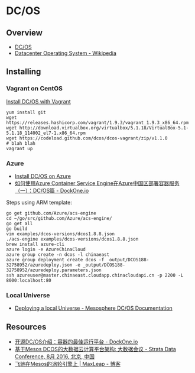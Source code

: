 # DC/OS


## Overview

- [DC/OS](https://dcos.io/)
- [Datacenter Operating System - Wikipedia](https://en.wikipedia.org/wiki/Datacenter_Operating_System)


## Installing

### Vagrant on CentOS

[Install DC/OS with Vagrant](https://dcos.io/docs/1.8/administration/installing/local/)

    yum install git
    wget https://releases.hashicorp.com/vagrant/1.9.3/vagrant_1.9.3_x86_64.rpm
    wget http://download.virtualbox.org/virtualbox/5.1.18/VirtualBox-5.1-5.1.18_114002_el7-1.x86_64.rpm
    wget https://codeload.github.com/dcos/dcos-vagrant/zip/v1.1.0
    # blah blah
    vagrant up

### Azure

- [Install DC/OS on Azure](https://dcos.io/docs/1.8/administration/installing/cloud/azure/)
- [如何使用Azure Container Service Engine在Azure中国区部署容器服务（一）：DC/OS篇 - DockOne.io](http://dockone.io/article/1854)

Steps using ARM template:

    go get github.com/Azure/acs-engine
    cd ~/go/src/github.com/Azure/acs-engine/
    go get all
    go build
    vim examples/dcos-versions/dcos1.8.8.json
    ./acs-engine examples/dcos-versions/dcos1.8.8.json
    brew install azure-cli
    azure login -e AzureChinaCloud
    azure group create -n dcos -l chinaeast
    azure group deployment create dcos -f _output/DCOS188-32758952/azuredeploy.json -e _output/DCOS188-32758952/azuredeploy.parameters.json
    ssh azureuser@master.chinaeast.cloudapp.chinacloudapi.cn -p 2200 -L 8000:localhost:80

### Local Universe

- [Deploying a local Universe - Mesosphere DC/OS Documentation](https://docs.mesosphere.com/1.8/administration/installing/deploying-a-local-dcos-universe/)


## Resources

- [开源DC/OS介绍：容器的最佳运行平台 - DockOne.io](http://dockone.io/article/1231)
- [基于Mesos DCOS的大数据云计算平台架构: 大数据会议 - Strata Data Conference, 8月 2016, 北京, 中国](https://strata.oreilly.com.cn/hadoop-big-data-cn/public/schedule/detail/52459)
- [飞驰在Mesos的涡轮引擎上 | MaxLeap - 博客](https://blog.maxleap.cn/archives/1050)
